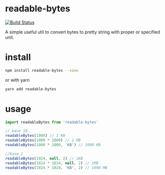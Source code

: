 # readable-bytes

[![Build Status](https://travis-ci.org/tony19/polymer-typescript-starter-kit.svg?branch=master)](https://travis-ci.org/tony19/polymer-typescript-starter-kit)

A simple useful util to convert bytes to pretty string with proper or specified unit.

# install

```bash
npm install readable-bytes --save
```

or with yarn

```bash
yarn add readable-bytes
```

# usage

```javascript
import readableBytes from 'readable-bytes'

// base 10
readableBytes(1000) // 1 KB
readableBytes(1000 * 1000) // 1 MB
readableBytes(1000 * 1000, 'KB') // 1000 KB

//base 2
readableBytes(1024, null, 2) // 1KB
readableBytes(1024 * 1024, null, 2) // 1MB
readableBytes(1024 * 1024, 'KB', 2) // 1000 MB
```


